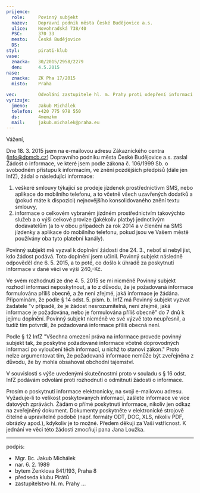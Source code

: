 ```yaml
---
prijemce: 
  role:     Povinný subjekt
  nazev:    Dopravní podnik města České Budějovice a.s.
  ulice:    Novohradská 738/40
  PSC:      370 33
  mesto:    Česká Budějovice
  DS:       
styl:       pirati-klub
vase:
  znacka:   30/2015/2958/2279
  den:      4.5.2015
nase:
  znacka:   ZK Pha 17/2015
  misto:    Praha

vec:        Odvolání zastupitele hl. m. Prahy proti odepření informací
vyrizuje:   
  jmeno:    Jakub Michálek
  telefon:  +420 775 978 550
  ds:       4memzkm
  mail:     jakub.michalek@praha.eu
---
```


Vážení,

Dne 18. 3. 2015 jsem na e-mailovou adresu Zákaznického centra (info@dpmcb.cz) Dopravního podniku města České Budějovice a.s. zaslal Žádost o informace, ve které jsem podle zákona č. 106/1999 Sb. o svobodném přístupu k informacím, ve znění pozdějších předpisů (dále jen InfZ), žádal o následující informace:

1. veškeré smlouvy týkající se prodeje jízdenek prostřednictívm SMS, nebo aplikace do mobilního telefonu, a to včetně všech uzavřených dodatků a (pokud máte k dispozici) nejnovějšího konsolidovaného znění textu smlouvy,
2. informace o celkovém vybraném jízdném prostřednictvím takovýchto služeb a o výši celkové provize (jakékoliv platby) jednotlivým dodavatelům (a to v obou případech za rok 2014 a v členění na SMS jízdenky a aplikace do mobilního telefonu, pokud jsou ve Vašem městě používány oba tyto platební kanály).

Povinný subjekt mě vyzval k doplnění žádosti dne 24. 3., neboť si nebyl jist, kdo žádost podává. Toto doplnění jsem učinil. Povinný subjekt následně odpověděl dne 6. 5. 2015, a to poté, co došlo k úhradě za poskytnutí informace v dané věci ve výši 240,-Kč. 

Ve svém rozhodnutí ze dne 4. 5. 2015 se mi nicméně Povinný subjekt rozhodl informaci neposkytnout, a to z důvodu, že je požadovaná informace formulována příliš obecně, a že není zřejmé, jaká informace je žádána. Připomínám, že podle § 14 odst. 5. písm. b. InfZ má Povinný subjekt vyzvat žadatele "v případě, že je žádost nesrozumitelná, není zřejmé, jaká informace je požadována, nebo je formulována příliš obecně" do 7 dnů k jejímu doplnění. Povinný subjekt nicméně ve své výzvě toto neupřesnil, a tudíž tím potvrdil, že požadovaná informace příliš obecná není.

Podle § 12 InfZ "Všechna omezení práva na informace provede povinný subjekt tak, že poskytne požadované informace včetně doprovodných informací po vyloučení těch informací, u nichž to stanoví zákon." Proto nelze argumentovat tím, že požadovaná informace nemůže být zveřejněna z důvodu, že by mohla obsahovat obchodní tajemství. 

V souvislosti s výše uvedenými skutečnostmi proto v souladu s § 16 odst. InfZ podávám odvolání proti rozhodnutí o odmítnutí žádosti o informace.

Prosím o poskytnutí informace elektronicky, na svoji e-mailovou adresu. Vyžaduje-li to velikost poskytovaných informací, zašlete informace ve
více datových zprávách. Žádám o přímé poskytnutí informace, nikoliv jen odkaz na zveřejněný dokument. Dokumenty poskytněte v elektronické strojově čitelné a upravitelné podobě (např. formáty ODT, DOC, XLS, nikoliv PDF, obrázky apod.), kdykoliv je to možné. Předem děkuji za
Vaši vstřícnost. K jednání ve věci této žádosti zmocňuji pana Jana Loužka.

---
podpis: 
  - Mgr. Bc. Jakub Michálek
  - nar. 6. 2. 1989
  - bytem Zenklova 841/193, Praha 8
  - předseda klubu Pirátů
  - zastupitelstvo hl. m. Prahy
...
